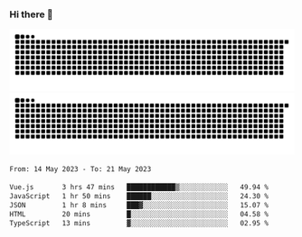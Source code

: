 ### Hi there 👋

![GitHub Snake Light](https://raw.githubusercontent.com/jichangee/jichangee/output/github-snake.svg#gh-light-mode-only)
![GitHub Snake dark](https://raw.githubusercontent.com/jichangee/jichangee/output/github-snake-dark.svg#gh-dark-mode-only)

<!--START_SECTION:waka-->

```text
From: 14 May 2023 - To: 21 May 2023

Vue.js       3 hrs 47 mins   ████████████▒░░░░░░░░░░░░   49.94 %
JavaScript   1 hr 50 mins    ██████░░░░░░░░░░░░░░░░░░░   24.30 %
JSON         1 hr 8 mins     ███▓░░░░░░░░░░░░░░░░░░░░░   15.07 %
HTML         20 mins         █░░░░░░░░░░░░░░░░░░░░░░░░   04.58 %
TypeScript   13 mins         ▓░░░░░░░░░░░░░░░░░░░░░░░░   02.95 %
```

<!--END_SECTION:waka-->

<!--
![GitHub Snake Light](github-snake.svg#gh-light-mode-only)
![GitHub Snake dark](github-snake-dark.svg#gh-dark-mode-only)
-->

<!--
**jichangee/jichangee** is a ✨ _special_ ✨ repository because its `README.md` (this file) appears on your GitHub profile.

Here are some ideas to get you started:

- 🔭 I’m currently working on ...
- 🌱 I’m currently learning ...
- 👯 I’m looking to collaborate on ...
- 🤔 I’m looking for help with ...
- 💬 Ask me about ...
- 📫 How to reach me: ...
- 😄 Pronouns: ...
- ⚡ Fun fact: ...
-->
